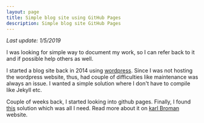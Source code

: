 ```yaml
---
layout: page
title: Simple blog site using GitHub Pages
description: Simple blog site GitHub Pages
---
```

*Last update: 1/5/2019*

I was looking for simple way to document my work, so I can refer back to it and if possible help others as well.

I started a blog site back in 2014 using [wordpress](https://scriptndebug.wordpress.com/). Since I was not hosting the wordpress website, thus, had couple of difficulties like maintenance was always an issue. I wanted a simple solution where I don't have to compile like Jekyll etc.

Couple of weeks back, I started looking into github pages.  Finally, I found [this](https://kbroman.org/simple_site/pages/independent_site.html) solution which was all I need. Read more about it on [karl Broman](https://kbroman.org) website.

